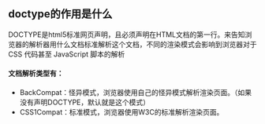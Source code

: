 ## doctype的作⽤是什么

DOCTYPE是html5标准⽹⻚声明，且必须声明在HTML⽂档的第⼀⾏。来告知浏览器的解析器⽤什么⽂档标准解析这个⽂档，不同的渲染模式会影响到浏览器对于 CSS 代码甚⾄ JavaScript 脚本的解析

#### ⽂档解析类型有：

- BackCompat：怪异模式，浏览器使⽤⾃⼰的怪异模式解析渲染⻚⾯。（如果没有声明DOCTYPE，默认就是这个模式）
- CSS1Compat：标准模式，浏览器使⽤W3C的标准解析渲染⻚⾯。